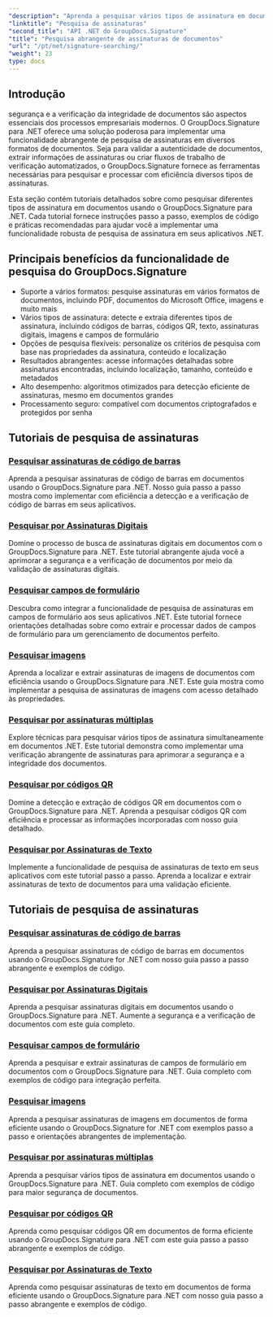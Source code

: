 ```yaml
---
"description": "Aprenda a pesquisar vários tipos de assinatura em documentos .NET com o GroupDocs.Signature. Tutoriais completos para pesquisa de assinaturas em código de barras, digital, texto, código QR, imagem e campos de formulário."
"linktitle": "Pesquisa de assinaturas"
"second_title": "API .NET do GroupDocs.Signature"
"title": "Pesquisa abrangente de assinaturas de documentos"
"url": "/pt/net/signature-searching/"
"weight": 23
type: docs
---
```

## Introdução

segurança e a verificação da integridade de documentos são aspectos essenciais dos processos empresariais modernos. O GroupDocs.Signature para .NET oferece uma solução poderosa para implementar uma funcionalidade abrangente de pesquisa de assinaturas em diversos formatos de documentos. Seja para validar a autenticidade de documentos, extrair informações de assinaturas ou criar fluxos de trabalho de verificação automatizados, o GroupDocs.Signature fornece as ferramentas necessárias para pesquisar e processar com eficiência diversos tipos de assinaturas.

Esta seção contém tutoriais detalhados sobre como pesquisar diferentes tipos de assinatura em documentos usando o GroupDocs.Signature para .NET. Cada tutorial fornece instruções passo a passo, exemplos de código e práticas recomendadas para ajudar você a implementar uma funcionalidade robusta de pesquisa de assinatura em seus aplicativos .NET.

## Principais benefícios da funcionalidade de pesquisa do GroupDocs.Signature

- Suporte a vários formatos: pesquise assinaturas em vários formatos de documentos, incluindo PDF, documentos do Microsoft Office, imagens e muito mais
- Vários tipos de assinatura: detecte e extraia diferentes tipos de assinatura, incluindo códigos de barras, códigos QR, texto, assinaturas digitais, imagens e campos de formulário
- Opções de pesquisa flexíveis: personalize os critérios de pesquisa com base nas propriedades da assinatura, conteúdo e localização
- Resultados abrangentes: acesse informações detalhadas sobre assinaturas encontradas, incluindo localização, tamanho, conteúdo e metadados
- Alto desempenho: algoritmos otimizados para detecção eficiente de assinaturas, mesmo em documentos grandes
- Processamento seguro: compatível com documentos criptografados e protegidos por senha

## Tutoriais de pesquisa de assinaturas

### [Pesquisar assinaturas de código de barras](./search-for-barcode/)
Aprenda a pesquisar assinaturas de código de barras em documentos usando o GroupDocs.Signature para .NET. Nosso guia passo a passo mostra como implementar com eficiência a detecção e a verificação de código de barras em seus aplicativos.

### [Pesquisar por Assinaturas Digitais](./search-for-digital-signatures/)
Domine o processo de busca de assinaturas digitais em documentos com o GroupDocs.Signature para .NET. Este tutorial abrangente ajuda você a aprimorar a segurança e a verificação de documentos por meio da validação de assinaturas digitais.

### [Pesquisar campos de formulário](./search-for-form-fields/)
Descubra como integrar a funcionalidade de pesquisa de assinaturas em campos de formulário aos seus aplicativos .NET. Este tutorial fornece orientações detalhadas sobre como extrair e processar dados de campos de formulário para um gerenciamento de documentos perfeito.

### [Pesquisar imagens](./search-for-images/)
Aprenda a localizar e extrair assinaturas de imagens de documentos com eficiência usando o GroupDocs.Signature para .NET. Este guia mostra como implementar a pesquisa de assinaturas de imagens com acesso detalhado às propriedades.

### [Pesquisar por assinaturas múltiplas](./search-for-multiple-signatures/)
Explore técnicas para pesquisar vários tipos de assinatura simultaneamente em documentos .NET. Este tutorial demonstra como implementar uma verificação abrangente de assinaturas para aprimorar a segurança e a integridade dos documentos.

### [Pesquisar por códigos QR](./search-for-qr-codes/)
Domine a detecção e extração de códigos QR em documentos com o GroupDocs.Signature para .NET. Aprenda a pesquisar códigos QR com eficiência e processar as informações incorporadas com nosso guia detalhado.

### [Pesquisar por Assinaturas de Texto](./search-for-text-signatures/)
Implemente a funcionalidade de pesquisa de assinaturas de texto em seus aplicativos com este tutorial passo a passo. Aprenda a localizar e extrair assinaturas de texto de documentos para uma validação eficiente.

## Tutoriais de pesquisa de assinaturas
### [Pesquisar assinaturas de código de barras](./search-for-barcode/)
Aprenda a pesquisar assinaturas de código de barras em documentos usando o GroupDocs.Signature for .NET com nosso guia passo a passo abrangente e exemplos de código.

### [Pesquisar por Assinaturas Digitais](./search-for-digital-signatures/)
Aprenda a pesquisar assinaturas digitais em documentos usando o GroupDocs.Signature para .NET. Aumente a segurança e a verificação de documentos com este guia completo.

### [Pesquisar campos de formulário](./search-for-form-fields/)
Aprenda a pesquisar e extrair assinaturas de campos de formulário em documentos com o GroupDocs.Signature para .NET. Guia completo com exemplos de código para integração perfeita.

### [Pesquisar imagens](./search-for-images/)
Aprenda a pesquisar assinaturas de imagens em documentos de forma eficiente usando o GroupDocs.Signature for .NET com exemplos passo a passo e orientações abrangentes de implementação.

### [Pesquisar por assinaturas múltiplas](./search-for-multiple-signatures/)
Aprenda a pesquisar vários tipos de assinatura em documentos usando o GroupDocs.Signature para .NET. Guia completo com exemplos de código para maior segurança de documentos.

### [Pesquisar por códigos QR](./search-for-qr-codes/)
Aprenda como pesquisar códigos QR em documentos de forma eficiente usando o GroupDocs.Signature para .NET com este guia passo a passo abrangente e exemplos de código.

### [Pesquisar por Assinaturas de Texto](./search-for-text-signatures/)
Aprenda como pesquisar assinaturas de texto em documentos de forma eficiente usando o GroupDocs.Signature para .NET com nosso guia passo a passo abrangente e exemplos de código.